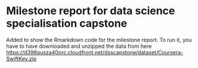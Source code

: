 # Milestone report for data science specialisation capstone

Added to show the Rmarkdown code for the milestone report.
To run it, you have to have downloaded and unzipped the data from here   https://d396qusza40orc.cloudfront.net/dsscapstone/dataset/Coursera-SwiftKey.zip  

